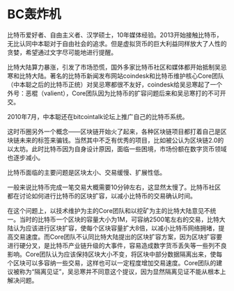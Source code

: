 # 

# BC轰炸机

比特币爱好者、自由主义者、汉学硕士，10年媒体经验。2013开始接触比特币，无比认同中本聪对于自由社会的追求。但是虚拟货币的巨大利益同样放大了人性的贪婪，希望通过文字尽可能地进行提醒。

比特大陆算力暴涨，引发了市场恐慌，国外多家比特币社区和媒体都开始抵制吴忌寒和比特大陆。著名的比特币新闻发布网站coindesk和比特币维护核心Core团队（中本聪之后的比特币正统）对吴忌寒都很不友好，coindesk给吴忌寒起了一个外号：恶棍（valient），Core团队因为比特币的扩容问题后来和吴忌寒打的不可开交。

2010年7月，中本聪还在bitcointalk论坛上推广自己的比特币系统。

这时币圈另外一个概念——区块链开始火了起来，各种区块链项目都打着自己是区块链未来的标签来骗钱。当然其中不乏有优秀的项目，比如被公认为区块链2.0的以太坊。此时比特币因为自身设计原因，面临一些困境，市场份额在数字货币领域也逐步减小。

比特币面临的主要问题是区块太小、交易缓慢、扩展性低。

一般来说比特币完成一笔交易大概需要10分钟左右，这显然太慢了。比特币社区都在讨论如何进行比特币的区块扩容，以减小比特币的交易确认时间。

在这个问题上，以技术维护为主的Core团队和以挖矿为主的比特大陆意见不统一。当时的比特币一个区块的容量大小为1M，可容纳2500笔左右的交易，比特大陆认为应该进行区块扩容，使每个区块容量扩大8倍，以减小比特币网络拥堵，提高交易速度。而Core团队不认同比特大陆提出的区块扩容方案，因为区块扩容要进行硬分叉，是比特币产业链升级的大事件，容易造成数字货币丢失等一些列不良影响。Core团队认为应该保持区块大小不变，将区块中部分数据隔离出来，使每个区块可以多容纳一些交易，这样也可以一定程度增加交易速度。Core团队的建议被称为“隔离见证”，吴忌寒并不同意这个提议，因为显然隔离见证不能从根本上解决问题。

